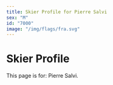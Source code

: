 ```yaml
---
title: Skier Profile for Pierre Salvi
sex: "M"
id: "7000"
image: "/img/flags/fra.svg" 
---
```


# Skier Profile

This page is for: Pierre Salvi.
    